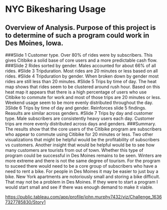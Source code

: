 # NYC Bikesharing Usage
## Overview of Analysis. Purpose of this project is to determine of such a program could work in Des Moines, Iowa.
###Slide 1 Customer type. Over 80% of rides were by subscribers. This gives Citibike a solid base of core users and a more predictable cash flow.
###Slide 2 Rides sorted by gender. Males accounted for about 66% of all rides.
#Slide 3 Tripduration. Most rides are 20 minutes or less based on all rides.
#Slide 4 Tripduration by gender. When broken down by gender most rides are still less than 20 minutes.
#Slide 5 Trips by time of day. The heat map shows that rides seem to be clustered around rush hour. Based on this heat map it appears that there is a high percentage of users who use Citibike to commute for work and most of those trips are 20 minutes or less. Weekend usage seem to be more evenly distributed throughout the day.
3Slide 6 Trips by time of day and gender. Reinforces slide 5 findings. Reasults are similar across genders.
#Slide 7 Trips by day and customer type. Male subscribers are consistently heavy users each day. Customer trips are more evenly distributed across days and genders.
###Summary. The results show that the core users of the Citibike program are subscribers who appear to commute using Citibike for 20 minutes or less. Two other visualizations that might be helpful would be the profitability of subscribers vs customers. Another insight that would be helpful would be to see how many customers are tourists from out of town.
  Whether this type of program could be successful in Des Moines remains to be seen. Winters are more extreme and there is not the same degree of tourism. For the program to suceed there would need to be a core group of subscribers who have a need to rent a bike. For people in Des Moines it may be easier to just buy a bike.
New York apartments are notoriously small and storing a bike difficult. That may not be a problem in Des Moines. If they were to start a program I would start small and see if there was enough demand to make it viable.


https://public.tableau.com/app/profile/john.murphy7432/viz/Challenge_16367327785830/Story1
